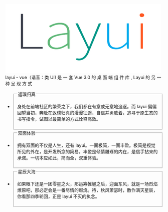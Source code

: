 <img src="../../../src/assets/logo-2.png" style="height:220px;"/>

<lay-block>
layui - vue（谐音：类 UI) 是 一 套 Vue 3.0 的 桌 面 端 组 件 库 , Layui 的 另 一 种 呈 现 方 式
</lay-block>

<lay-timeline style="padding-left:38px;padding-top:30px;">
  <lay-timeline-item title="2021年，layui vue 里程碑版本 0.0.1 发布" simple></lay-timeline-item>
  <lay-timeline-item title="2017年，layui 里程碑版本 2.0 发布" simple></lay-timeline-item>
  <lay-timeline-item title="2016年，layui 首个版本发布" simple></lay-timeline-item>
  <lay-timeline-item title="2015年，layui 孵化" simple></lay-timeline-item>
</lay-timeline>

<div>
  <ul class="layui-row layui-col-space30 site-idea">
    <li class="layui-col-md4">
      <div>
        <fieldset class="layui-elem-field layui-field-title">
          <legend>返璞归真</legend>
          <p>身处在前端社区的繁荣之下，我们都在有意或无意地追逐。而 layui 偏偏回望当初，奔赴在返璞归真的漫漫征途，自信并勇敢着，追寻于原生态的书写指令，试图以最简单的方式诠释高效。</p>
        </fieldset>
      </div>
    </li>
    <li class="layui-col-md4">
      <div>
        <fieldset class="layui-elem-field layui-field-title">
          <legend>双面体验</legend>
          <p>拥有双面的不仅是人生，还有 layui。一面极简，一面丰盈。极简是视觉所见的外在，是开发所念的简易。丰盈是倾情雕琢的内在，是信手拈来的承诺。一切本应如此，简而全，双重体验。</p>
        </fieldset>
      </div>
    </li>
    <li class="layui-col-md4">
      <div>
        <fieldset class="layui-elem-field layui-field-title">
          <legend>星辰大海</legend>
          <p>如果眼下还是一团零星之火，那运筹帷幄之后，迎面东风，就是一场烈焰燎原吧，那必定会是一番尽情的燃烧。待，秋风萧瑟时，散作满天星辰，你看那四季轮回<!--海天相接-->，正是 layui 不灭的执念。</p>
        </fieldset>
      </div>
    </li>
  </ul>
</div>